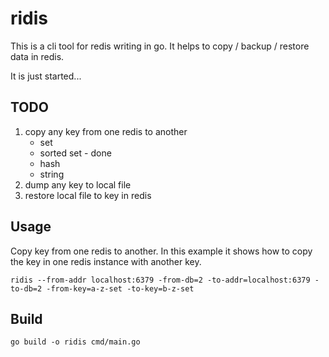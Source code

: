 # ridis
This is a cli tool for redis writing in go. It helps to copy / backup / restore data in redis.

It is just started... 

## TODO

1. copy any key from one redis to another
    * set
    * sorted set - done
    * hash
    * string
2. dump any key to local file
3. restore local file to key in redis

## Usage

Copy key from one redis to another. In this example it shows how to copy the key in one redis instance with another key.

```
ridis --from-addr localhost:6379 -from-db=2 -to-addr=localhost:6379 -to-db=2 -from-key=a-z-set -to-key=b-z-set
```

## Build

```
go build -o ridis cmd/main.go
```